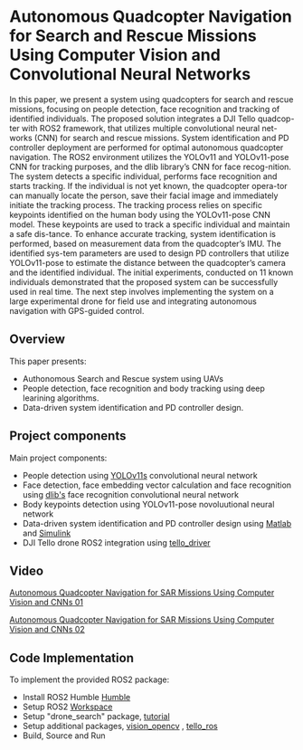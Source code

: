 # Autonomous Quadcopter Navigation for Search and Rescue Missions Using Computer Vision and Convolutional Neural Networks

In this paper, we present a system using quadcopters for search and rescue missions, focusing on people detection, face recognition and tracking of identified individuals. The proposed solution integrates a DJI Tello quadcop-ter with ROS2 framework, that utilizes multiple convolutional neural net-works (CNN) for search and rescue missions. System identification and PD controller deployment are performed for optimal autonomous quadcopter navigation. The ROS2 environment utilizes the YOLOv11 and YOLOv11-pose CNN for tracking purposes, and the dlib library’s CNN for face recog-nition. The system detects a specific individual, performs face recognition and starts tracking. If the individual is not yet known, the quadcopter opera-tor can manually locate the person, save their facial image and immediately initiate the tracking process. The tracking process relies on specific keypoints identified on the human body using the YOLOv11-pose CNN model. These keypoints are used to track a specific individual and maintain a safe dis-tance. To enhance accurate tracking, system identification is performed, based on measurement data from the quadcopter’s IMU. The identified sys-tem parameters are used to design PD controllers that utilize YOLOv11-pose to estimate the distance between the quadcopter’s camera and the identified individual. The initial experiments, conducted on 11 known individuals demonstrated that the proposed system can be successfully used in real time. The next step involves implementing the system on a large experimental drone for field use and integrating autonomous navigation with GPS-guided control.

## Overview
This paper presents:
- Authonomous Search and Rescue system using UAVs
- People detection, face recognition and body tracking using deep learining algorithms.
- Data-driven system identification and PD controller design.

## Project components
Main project components:
- People detection using [YOLOv11s](https://docs.ultralytics.com/models/yolo11/) convolutional neural network
- Face detection, face embedding vector calculation and face recognition using [dlib's](http://dlib.net/) face recognition convolutional neural network
- Body keypoints detection using YOLOv11-pose novoluutional neural network
- Data-driven system identification and PD controller design using [Matlab](https://www.mathworks.com/products/matlab.html) and [Simulink](https://www.mathworks.com/products/simulink.html)
- DJI Tello drone ROS2 integration using [tello_driver](https://wiki.ros.org/tello_driver)

## Video
 [Autonomous Quadcopter Navigation for SAR Missions Using Computer Vision and CNNs 01](https://youtu.be/8VNuQz0snF0)
 
 [Autonomous Quadcopter Navigation for SAR Missions Using Computer Vision and CNNs 02](https://youtu.be/Y3YpWdQgRvw)

## Code Implementation

To implement the provided ROS2 package:
- Install ROS2 Humble [Humble](https://docs.ros.org/en/humble/Installation.html)
- Setup ROS2 [Workspace](https://docs.ros.org/en/humble/Tutorials/Beginner-Client-Libraries/Creating-A-Workspace/Creating-A-Workspace.html)
- Setup "drone_search" package, [tutorial](https://docs.ros.org/en/humble/Tutorials/Beginner-Client-Libraries/Creating-Your-First-ROS2-Package.html)
- Setup additional packages, [vision_opencv](https://github.com/ros-perception/vision_opencv) , [tello_ros](https://github.com/clydemcqueen/tello_ros)
- Build, Source and Run
